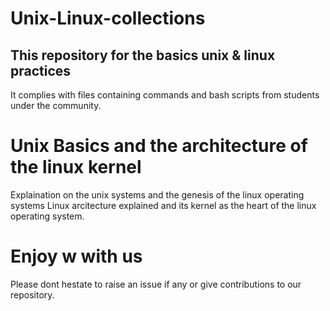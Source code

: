 # Unix-Linux-collections

## This repository for the basics unix & linux practices 
It complies with files containing commands and bash scripts from students under the community.



# Unix Basics and the architecture of the linux kernel
Explaination on the unix systems and the genesis of the linux operating systems
Linux arcitecture explained and its kernel as the heart of the linux operating
system.





# Enjoy w with us 
Please dont hestate to raise an issue if any or give contributions to our repository. 
